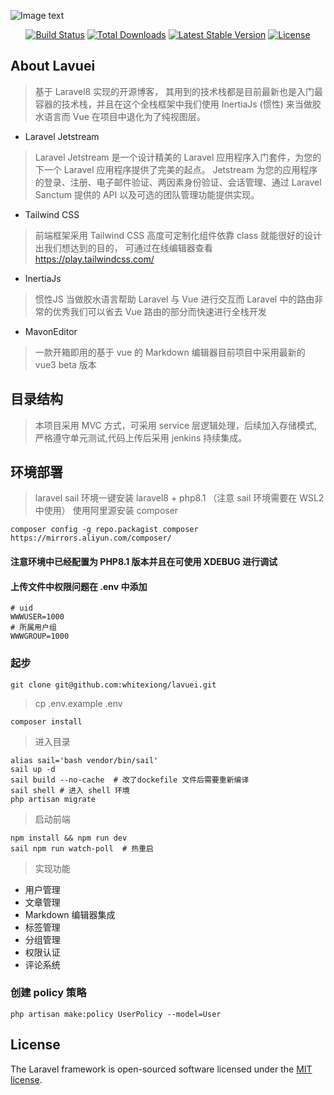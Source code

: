 ![Image text](https://raw.github.com/whitexiong/lavuei/master/public/images/lavuei.png)

<p align="center">
<a href="https://travis-ci.org/laravel/framework"><img src="https://travis-ci.org/laravel/framework.svg" alt="Build Status"></a>
<a href="https://packagist.org/packages/laravel/framework"><img src="https://img.shields.io/packagist/dt/laravel/framework" alt="Total Downloads"></a>
<a href="https://packagist.org/packages/laravel/framework"><img src="https://img.shields.io/packagist/v/laravel/framework" alt="Latest Stable Version"></a>
<a href="https://packagist.org/packages/laravel/framework"><img src="https://img.shields.io/packagist/l/laravel/framework" alt="License"></a>
</p>

## About Lavuei

> 基于 Laravel8 实现的开源博客， 其用到的技术栈都是目前最新也是入门最容器的技术栈，并且在这个全栈框架中我们使用 InertiaJs (惯性) 来当做胶水语言而 Vue 在项目中退化为了纯视图层。

- Laravel Jetstream

> Laravel Jetstream 是一个设计精美的 Laravel 应用程序入门套件，为您的下一个 Laravel 应用程序提供了完美的起点。 Jetstream 为您的应用程序的登录、注册、电子邮件验证、两因素身份验证、会话管理、通过 Laravel Sanctum 提供的 API 以及可选的团队管理功能提供实现。

- Tailwind CSS

>  前端框架采用  Tailwind CSS 高度可定制化组件依靠 class 就能很好的设计出我们想达到的目的， 可通过在线编辑器查看 https://play.tailwindcss.com/

- InertiaJs

> 惯性JS 当做胶水语言帮助 Laravel 与 Vue 进行交互而 Laravel 中的路由非常的优秀我们可以省去 Vue 路由的部分而快速进行全栈开发

- MavonEditor

> 一款开箱即用的基于 vue 的 Markdown 编辑器目前项目中采用最新的 vue3 beta 版本

## 目录结构

> 本项目采用 MVC 方式，可采用 service 层逻辑处理，后续加入存储模式,严格遵守单元测试,代码上传后采用 jenkins 持续集成。

## 环境部署

> laravel sail 环境一键安装  laravel8 + php8.1 （注意 sail 环境需要在 WSL2 中使用）
> 使用阿里源安装 composer

    composer config -g repo.packagist composer https://mirrors.aliyun.com/composer/

#### 注意环境中已经配置为 PHP8.1 版本并且在可使用 XDEBUG 进行调试

#### 上传文件中权限问题在 .env 中添加

    # uid
    WWWUSER=1000
    # 所属用户组
    WWWGROUP=1000

### 起步

    git clone git@github.com:whitexiong/lavuei.git

> cp .env.example .env

    composer install

> 进入目录

    alias sail='bash vendor/bin/sail'
    sail up -d
    sail build --no-cache  # 改了dockefile 文件后需要重新编译
    sail shell # 进入 shell 环境
    php artisan migrate

> 启动前端

    npm install && npm run dev
    sail npm run watch-poll  # 热重启

> 实现功能

- 用户管理
- 文章管理
- Markdown 编辑器集成
- 标签管理
- 分组管理
- 权限认证
- 评论系统


### 创建 policy 策略

    php artisan make:policy UserPolicy --model=User

## License

The Laravel framework is open-sourced software licensed under the [MIT license](https://opensource.org/licenses/MIT).
